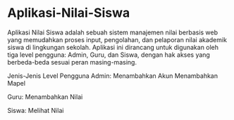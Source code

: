 # Aplikasi-Nilai-Siswa
Aplikasi Nilai Siswa adalah sebuah sistem manajemen nilai berbasis web yang memudahkan proses input, pengolahan, dan pelaporan nilai akademik siswa di lingkungan sekolah. Aplikasi ini dirancang untuk digunakan oleh tiga level pengguna: Admin, Guru, dan Siswa, dengan hak akses yang berbeda-beda sesuai peran masing-masing.

Jenis-Jenis Level Pengguna
Admin:
Menambahkan Akun
Menambahkan Mapel

Guru:
Menambahkan Nilai

Siswa:
Melihat Nilai
